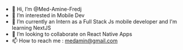 - 👋 Hi, I’m @Med-Amine-Fredj
- 👀 I’m interested in Mobile Dev
- 🌱 I’m currently an Intern as a Full Stack Js mobile developer and I'm learning NextJS
- 💞️ I’m looking to collaborate on React Native Apps
- 📫 How to reach me : medamin@gmail.com

<!---
Med-Amine-Fredj/Med-Amine-Fredj is a ✨ special ✨ repository because its `README.md` (this file) appears on your GitHub profile.
You can click the Preview link to take a look at your changes.
--->
